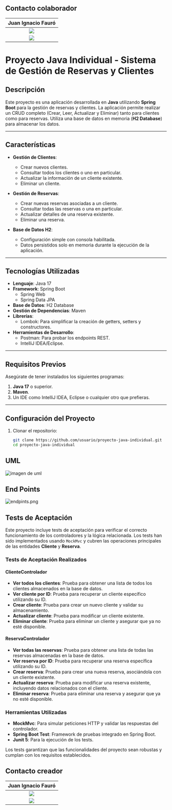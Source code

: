 ## Contacto colaborador
|                                                                                **Juan Ignacio Fauró**                                                                                 |
|:-------------------------------------------------------------------------------------------------------------------------------------------------------------------------------------:|
|            <a href="https://github.com/juanignacioFG"> <img src="https://img.shields.io/badge/github-%23121011.svg?&style=for-the-badge&logo=github&logoColor=white"/></a>            |
 <a href="https://www.linkedin.com/in/juan-ignacio-fauro/"> <img src="https://img.shields.io/badge/linkedin%20-%230077B5.svg?&style=for-the-badge&logo=linkedin&logoColor=white"/></a> |
# Proyecto Java Individual - Sistema de Gestión de Reservas y Clientes

## Descripción

Este proyecto es una aplicación desarrollada en **Java** utilizando **Spring Boot** para la gestión de reservas y clientes. La aplicación permite realizar un CRUD completo (Crear, Leer, Actualizar y Eliminar) tanto para clientes como para reservas. Utiliza una base de datos en memoria (**H2 Database**) para almacenar los datos.

---

## Características

- **Gestión de Clientes**:
  - Crear nuevos clientes.
  - Consultar todos los clientes o uno en particular.
  - Actualizar la información de un cliente existente.
  - Eliminar un cliente.

- **Gestión de Reservas**:
  - Crear nuevas reservas asociadas a un cliente.
  - Consultar todas las reservas o una en particular.
  - Actualizar detalles de una reserva existente.
  - Eliminar una reserva.

- **Base de Datos H2**:
  - Configuración simple con consola habilitada.
  - Datos persistidos solo en memoria durante la ejecución de la aplicación.

---

## Tecnologías Utilizadas

- **Lenguaje**: Java 17
- **Framework**: Spring Boot
  - Spring Web
  - Spring Data JPA
- **Base de Datos**: H2 Database
- **Gestión de Dependencias**: Maven
- **Librerías**:
  - Lombok: Para simplificar la creación de getters, setters y constructores.
- **Herramientas de Desarrollo**:
  - Postman: Para probar los endpoints REST.
  - IntelliJ IDEA/Eclipse.

---

## Requisitos Previos

Asegúrate de tener instalados los siguientes programas:

1. **Java 17** o superior.
2. **Maven**.
3. Un IDE como IntelliJ IDEA, Eclipse o cualquier otro que prefieras.

---

## Configuración del Proyecto

1. Clonar el repositorio:
   ```bash
   git clone https://github.com/usuario/proyecto-java-individual.git
   cd proyecto-java-individual
  ## UML

![imagen de uml](src/main/java/com/example/demo/imagen/uml.png)

## End Points

![endpints.png](src%2Fmain%2Fjava%2Fcom%2Fexample%2Fdemo%2Fimagen%2Fendpints.png)

## Tests de Aceptación

Este proyecto incluye tests de aceptación para verificar el correcto funcionamiento de los controladores y la lógica relacionada. Los tests han sido implementados usando `MockMvc` y cubren las operaciones principales de las entidades **Cliente** y **Reserva**.

### Tests de Aceptación Realizados

#### ClienteControlador
- **Ver todos los clientes**: Prueba para obtener una lista de todos los clientes almacenados en la base de datos.
- **Ver cliente por ID**: Prueba para recuperar un cliente específico utilizando su ID.
- **Crear cliente**: Prueba para crear un nuevo cliente y validar su almacenamiento.
- **Actualizar cliente**: Prueba para modificar un cliente existente.
- **Eliminar cliente**: Prueba para eliminar un cliente y asegurar que ya no esté disponible.

#### ReservaControlador
- **Ver todas las reservas**: Prueba para obtener una lista de todas las reservas almacenadas en la base de datos.
- **Ver reserva por ID**: Prueba para recuperar una reserva específica utilizando su ID.
- **Crear reserva**: Prueba para crear una nueva reserva, asociándola con un cliente existente.
- **Actualizar reserva**: Prueba para modificar una reserva existente, incluyendo datos relacionados con el cliente.
- **Eliminar reserva**: Prueba para eliminar una reserva y asegurar que ya no esté disponible.

### Herramientas Utilizadas
- **MockMvc**: Para simular peticiones HTTP y validar las respuestas del controlador.
- **Spring Boot Test**: Framework de pruebas integrado en Spring Boot.
- **Junit 5**: Para la ejecución de los tests.

Los tests garantizan que las funcionalidades del proyecto sean robustas y cumplan con los requisitos establecidos.














## Contacto creador
|                                                                                **Juan Ignacio Fauró**                                                                                 |
|:-------------------------------------------------------------------------------------------------------------------------------------------------------------------------------------:|
|            <a href="https://github.com/juanignacioFG"> <img src="https://img.shields.io/badge/github-%23121011.svg?&style=for-the-badge&logo=github&logoColor=white"/></a>            |
 <a href="https://www.linkedin.com/in/juan-ignacio-fauro/"> <img src="https://img.shields.io/badge/linkedin%20-%230077B5.svg?&style=for-the-badge&logo=linkedin&logoColor=white"/></a> |